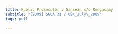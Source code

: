 ```yaml
---
title: Public Prosecutor v Gansean s/o Rengasamy
subtitle: "[2009] SGCA 31 / 08\_July\_2009"
tags: null

---
```


